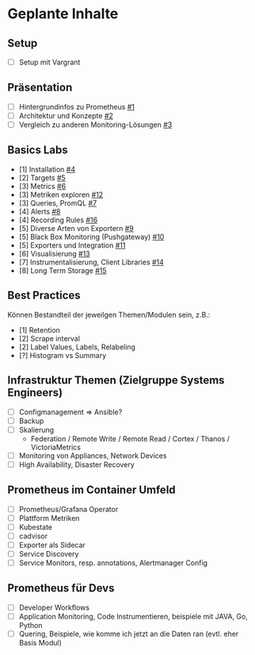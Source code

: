 # Geplante Inhalte

## Setup

* [ ] Setup mit Vargrant

## Präsentation

* [ ] Hintergrundinfos zu Prometheus [#1](/../../issues/1)
* [ ] Architektur und Konzepte [#2](/../../issues/2)
* [ ] Vergleich zu anderen Monitoring-Lösungen [#3](/../../issues/3)

## Basics Labs

* [1] Installation [#4](/../../issues/4)
* [2] Targets [#5](/../../issues/5)
* [3] Metrics [#6](/../../issues/6)
* [3] Metriken exploren [#12](/../../issues/12)
* [3] Queries, PromQL [#7](/../../issues/7)
* [4] Alerts [#8](/../../issues/8)
* [4] Recording Rules [#16](/../../issues/16)
* [5] Diverse Arten von Exportern [#9](/../../issues/9)
* [5] Black Box Monitoring (Pushgateway) [#10](/../../issues/10)
* [5] Exporters und Integration [#11](/../../issues/11)
* [6] Visualisierung [#13](/../../issues/13)
* [7] Instrumentalisierung, Client Libraries [#14](/../../issues/14)
* [8] Long Term Storage [#15](/../../issues/15)

## Best Practices

Können Bestandteil der jeweilgen Themen/Modulen sein, z.B.:

* [1] Retention
* [2] Scrape interval
* [2] Label Values, Labels, Relabeling
* [?] Histogram vs Summary

## Infrastruktur Themen (Zielgruppe Systems Engineers)

* [ ] Configmanagement => Ansible?
* [ ] Backup
* [ ] Skalierung
  * Federation / Remote Write / Remote Read / Cortex / Thanos / VictoriaMetrics
* [ ] Monitoring von Appliances, Network Devices
* [ ] High Availability, Disaster Recovery

## Prometheus im Container Umfeld

* [ ] Prometheus/Grafana Operator
* [ ] Plattform Metriken
* [ ] Kubestate
* [ ] cadvisor
* [ ] Exporter als Sidecar
* [ ] Service Discovery
* [ ] Service Monitors, resp. annotations, Alertmanager Config

## Prometheus für Devs

* [ ] Developer Workflows
* [ ] Application Monitoring, Code Instrumentieren, beispiele mit JAVA, Go, Python
* [ ] Quering, Beispiele, wie komme ich jetzt an die Daten ran (evtl. eher Basis Modul)

